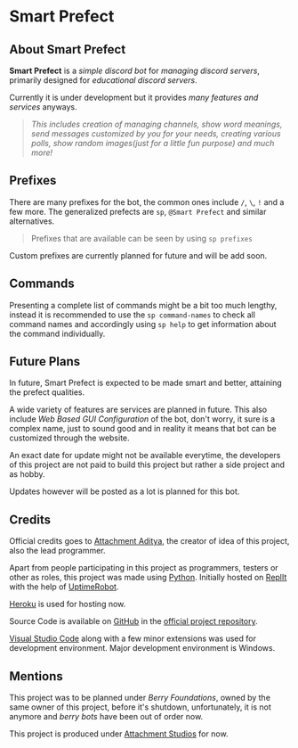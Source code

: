 # Smart Prefect

## About Smart Prefect

**Smart Prefect** is a _simple discord bot_ for _managing discord servers_, primarily designed for _educational discord servers_.

Currently it is under development but it provides *many features and services* anyways.

> _This includes creation of managing channels, show word meanings, send messages customized by you for your needs, creating various polls, show random images(just for a little fun purpose) and much more!_

## Prefixes

There are many prefixes for the bot, the common ones include `/`, `\`, `!` and a few more. The generalized prefects are `sp`, `@Smart Prefect` and similar alternatives.

> Prefixes that are available can be seen by using `sp prefixes`

Custom prefixes are currently planned for future and will be add soon.

## Commands

Presenting a complete list of commands might be a bit too much lengthy, instead it is recommended to use the `sp command-names` to check all command names and accordingly using `sp help` to get information about the command individually.

## Future Plans

In future, Smart Prefect is expected to be made smart and better, attaining the prefect qualities.

A wide variety of features are services are planned in future. This also include _Web Based GUI Configuration_ of the bot, don't worry, it sure is a complex name, just to sound good and in reality it means that bot can be customized through the website.

An exact date for update might not be available everytime, the developers of this project are not paid to build this project but rather a side project and as hobby.

Updates however will be posted as a lot is planned for this bot.

## Credits

Official credits goes to [Attachment Aditya](https://attaditya.is-a.dev/), the creator of idea of this project, also the lead programmer.

Apart from people participating in this project as programmers, testers or other as roles, this project was made using [Python](https://python.org/). Initially hosted on [ReplIt](https://replit.com/) with the help of [UptimeRobot](https://uptimerobot.com/).

[Heroku](https://heroku.com/) is used for hosting now.

Source Code is available on [GitHub](https://github.com/) in the [official project repository](https://github.com/AttAditya/Smart-Prefect/).

[Visual Studio Code](https://code.visualstudio.com/) along with a few minor extensions was used for development environment. Major development environment is Windows.

## Mentions

This project was to be planned under *Berry Foundations*, owned by the same owner of this project, before it's shutdown, unfortunately, it is not anymore and _berry bots_ have been out of order now.

This project is produced under [Attachment Studios](https://attachment-studios.github.io/) for now.

